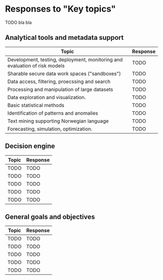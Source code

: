 # Responses to "Key topics"

TODO bla bla

## Analytical tools and metadata support

| **Topic** | **Response**| 
| --- | --- |
| Development, testing, deployment, monitoring and evaluation of risk models | TODO |
| Sharable secure data work spaces ("sandboxes") | TODO |
| Data access, filtering, proecssing and search | TODO |
| Processing and manipulation of large datasets | TODO |
| Data exploration and visualization. | TODO |
| Basic statistical methods  | TODO |
| Identification of patterns and anomalies | TODO |
| Text mining supporting Norwegian language | TODO |
| Forecasting, simulation, optimization. | TODO |

## Decision engine

| **Topic** | **Response**| 
| --- | --- |
| TODO | TODO |
| TODO | TODO |
| TODO | TODO |
| TODO | TODO |
| TODO | TODO |

## General goals and objectives

| **Topic** | **Response**| 
| --- | --- |
| TODO | TODO |
| TODO | TODO |
| TODO | TODO |
| TODO | TODO |
| TODO | TODO |
